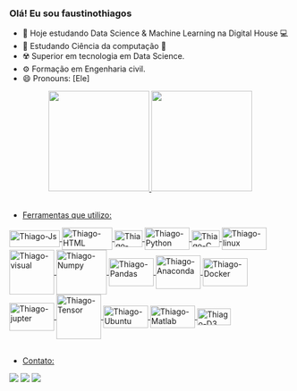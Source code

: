 ### Olá! Eu sou faustinothiagos

- 🔭 Hoje estudando Data Science & Machine Learning na Digital House 💻
- 🌱 Estudando Ciência da computação 🚧
- ☢️ Superior em tecnologia em Data Science.
- ⚙️ Formação em Engenharia civil.
- 😄 Pronouns: [Ele]

<div align="center">
  <a href="https://github.com/faustinothiagos">
  <img height="180em" src="https://github-readme-stats.vercel.app/api?username=faustinothiagos&show_icons=true&theme=dark&include_all_commits=true&count_private=true"/>
  <img height="180em" src="https://github-readme-stats.vercel.app/api/top-langs/?username=faustinothiagos&layout=compact&langs_count=7&theme=dark"/>
</div>
  <div style="display: inline_block"><br>
    
 - Ferramentas que utilizo: 
    
  <img align="center" alt="Thiago-Js" height="30" width="90" src="https://cdn.jsdelivr.net/gh/devicons/devicon/icons/javascript/javascript-original.svg">
  <img align="center" alt="Thiago-HTML" height="40" width="90" src="https://cdn.jsdelivr.net/gh/devicons/devicon/icons/html5/html5-original-wordmark.svg">
  <img align="center" alt="Thiago-Java" height="30" width="50" src="https://img.shields.io/badge/Java-ED8B00?style=for-the-badge&logo=java&logoColor=white">
    <img align="center" alt="Thiago-Python" height="40" width="80" src="https://cdn.jsdelivr.net/gh/devicons/devicon/icons/python/python-original-wordmark.svg">
     <img align="center" alt="Thiago-C" height="30" width="50" src="https://img.shields.io/badge/C%2B%2B-00599C?style=for-the-badge&logo=c%2B%2B&logoColor=white">
  <img align="center" alt="Thiago-linux" height="40" width="80" src="https://cdn.jsdelivr.net/gh/devicons/devicon/icons/linux/linux-original.svg">
  <img align="center" alt="Thiago-visual" height="80" width="80" src="https://cdn.jsdelivr.net/gh/devicons/devicon/icons/visualstudio/visualstudio-plain-wordmark.svg">
   <img align="center" alt="Thiago-Numpy" height="80" width="90" src="https://cdn.jsdelivr.net/gh/devicons/devicon/icons/numpy/numpy-original-wordmark.svg">
   <img align="center" alt="Thiago-Pandas" height="50" width="80" src="https://cdn.jsdelivr.net/gh/devicons/devicon/icons/pandas/pandas-original-wordmark.svg">
   <img align="center" alt="Thiago-Anaconda" height="60" width="80" src="https://cdn.jsdelivr.net/gh/devicons/devicon/icons/anaconda/anaconda-original-wordmark.svg">
   <img align="center" alt="Thiago-Docker" height="50" width="80" src="https://cdn.jsdelivr.net/gh/devicons/devicon/icons/docker/docker-original-wordmark.svg">
   <img align="center" alt="Thiago-jupter" height="50" width="80" src="https://cdn.jsdelivr.net/gh/devicons/devicon/icons/jupyter/jupyter-original-wordmark.svg">
   <img align="center" alt="Thiago-Tensor" height="80" width="80" src="https://cdn.jsdelivr.net/gh/devicons/devicon/icons/tensorflow/tensorflow-original-wordmark.svg">
   <img align="center" alt="Thiago-Ubuntu" height="40" width="80" src="https://cdn.jsdelivr.net/gh/devicons/devicon/icons/ubuntu/ubuntu-plain-wordmark.svg">
   <img align="center" alt="Thiago-Matlab" height="40" width="80" src="https://cdn.jsdelivr.net/gh/devicons/devicon/icons/matlab/matlab-original.svg">
   <img align="center" alt="Thiago-D3" height="30" width="60" src="https://cdn.jsdelivr.net/gh/devicons/devicon/icons/d3js/d3js-original.svg">
    
</div>
  
  ##
 - Contato:
  <div> 
  <a href = "mailto:thiagoferrofaustino@gmail.com"><img src="https://img.shields.io/badge/-Gmail-%23333?style=for-the-badge&logo=gmail&logoColor=white" target="_blank"></a>  
  <a href="https://www.linkedin.com/in/thiago-ferro-faustino-07a45486" target="_blank"><img src="https://img.shields.io/badge/-LinkedIn-%230077B5?style=for-the-badge&logo=linkedin&logoColor=white" target="_blank"></a> 
  <a href="https://app.slack.com/client/T9UGMJ132/C038UAX97QW/user_profile/U03912C8XEE" target="_blank"><img src="https://img.shields.io/badge/Slack-4A154B?style=for-the-badge&logo=slack&logoColor=white" target="_blank"></a>
    
  <div> 
